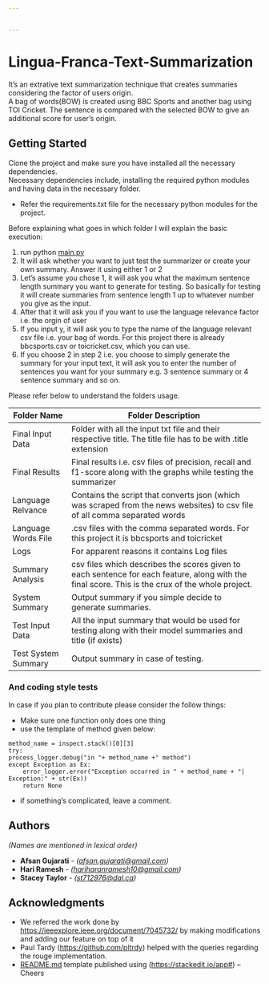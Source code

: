 ```yaml
---


---
```


<h1 id="lingua-franca-text-summarization">Lingua-Franca-Text-Summarization</h1>
<p>It’s an extrative text summarization technique that creates summaries considering the factor of users origin.<br>
A bag of words(BOW) is created using BBC Sports and another bag using TOI Cricket. The sentence is compared with the selected BOW to give an additional score for user’s origin.</p>
<h2 id="getting-started">Getting Started</h2>
<p>Clone the project and make sure you have installed all the necessary dependencies.<br>
Necessary dependencies include, installing the required python modules and having data in the necessary folder.</p>
<ul>
<li>Refer the requirements.txt file for the necessary python modules for the project.</li>
</ul>
<p>Before explaining what goes in which folder I will explain the basic execution:</p>
<ol>
<li>run python <a href="http://main.py">main.py</a></li>
<li>It will ask whether you want to just test the summarizer or create your own summary. Answer it using either 1 or 2</li>
<li>Let’s assume you chose 1, it will ask you what the maximum sentence length summary you want to generate for testing. So basically for testing it will create summaries from sentence length 1 up to whatever number you give as the input.</li>
<li>After that it will ask you if you want to use the language relevance factor i.e. the orgin of user</li>
<li>If you input y, it will ask you to type the name of the language relevant csv file i.e. your bag of words. For this project there is already bbcsports.csv or toicricket.csv, which you can use.</li>
<li>If you choose 2 in step 2 i.e. you choose to simply generate the summary for your input text, it will ask you to enter the number of sentences you want for your summary e.g. 3 sentence summary or 4 sentence summary and so on.</li>
</ol>
<p>Please refer below to understand the folders usage.</p>

<table>
<thead>
<tr>
<th>Folder Name</th>
<th>Folder Description</th>
</tr>
</thead>
<tbody>
<tr>
<td>Final Input Data</td>
<td>Folder with all the input txt file and their respective title. The title file has to be with .title extension</td>
</tr>
<tr>
<td>Final Results</td>
<td>Final results i.e. csv files of precision, recall and f1-score along with the graphs while testing the summarizer</td>
</tr>
<tr>
<td>Language Relvance</td>
<td>Contains the script that converts json (which was scraped from the news websites) to csv file of all comma separated words</td>
</tr>
<tr>
<td>Language Words File</td>
<td>.csv files with the comma separated words. For this project it is bbcsports and toicricket</td>
</tr>
<tr>
<td>Logs</td>
<td>For apparent reasons it contains Log files</td>
</tr>
<tr>
<td>Summary Analysis</td>
<td>csv files which describes the scores given to each sentence for each feature, along with the final score. This is the crux of the whole project.</td>
</tr>
<tr>
<td>System Summary</td>
<td>Output summary if you simple decide to generate summaries.</td>
</tr>
<tr>
<td>Test Input Data</td>
<td>All the input summary that would be used for testing along with their model summaries and title (if exists)</td>
</tr>
<tr>
<td>Test System Summary</td>
<td>Output summary in case of testing.</td>
</tr>
</tbody>
</table><h3 id="and-coding-style-tests">And coding style tests</h3>
<p>In case if you plan to contribute please consider the follow things:</p>
<ul>
<li>Make sure one function only does one thing</li>
<li>use the template of method given below:</li>
</ul>
<pre><code>method_name = inspect.stack()[0][3]
try:
process_logger.debug("in "+ method_name +" method")
except Exception as Ex:
 	error_logger.error("Exception occurred in " + method_name + "| Exception:" + str(Ex))
 	return None
</code></pre>
<ul>
<li>if something’s complicated, leave a comment.</li>
</ul>
<h2 id="authors">Authors</h2>
<p><em>(Names are mentioned in lexical order)</em></p>
<ul>
<li><strong>Afsan Gujarati</strong> - <em>(<a href="mailto:afsan.gujarati@gmail.com">afsan.gujarati@gmail.com</a>)</em></li>
<li><strong>Hari Ramesh</strong>  - <em>(<a href="mailto:hariharanramesh10@gmail.com">hariharanramesh10@gmail.com</a>)</em></li>
<li><strong>Stacey Taylor</strong> - <em>(<a href="mailto:st712976@dal.ca">st712976@dal.ca</a>)</em></li>
</ul>
<h2 id="acknowledgments">Acknowledgments</h2>
<ul>
<li>We referred the work done by <a href="https://ieeexplore.ieee.org/document/7045732/">https://ieeexplore.ieee.org/document/7045732/</a> by making modifications and adding our feature on top of it</li>
<li>Paul Tardy (<a href="https://github.com/pltrdy">https://github.com/pltrdy</a>) helped with the queries regarding the rouge implementation.</li>
<li><a href="http://README.md">README.md</a> template published using (<a href="https://stackedit.io/app#">https://stackedit.io/app#</a>) – Cheers</li>
</ul>

